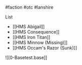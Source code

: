 #faction #otc #lanshire

List
- [[HMS Abigail]]
- [[HMS Consequence]]
- [[HMS Iron Titan]]
- [[HMS Minnow (Missing)]]
- [[HMS Occam's Razor (Sunk)]]

![[0-Basetest.base]]